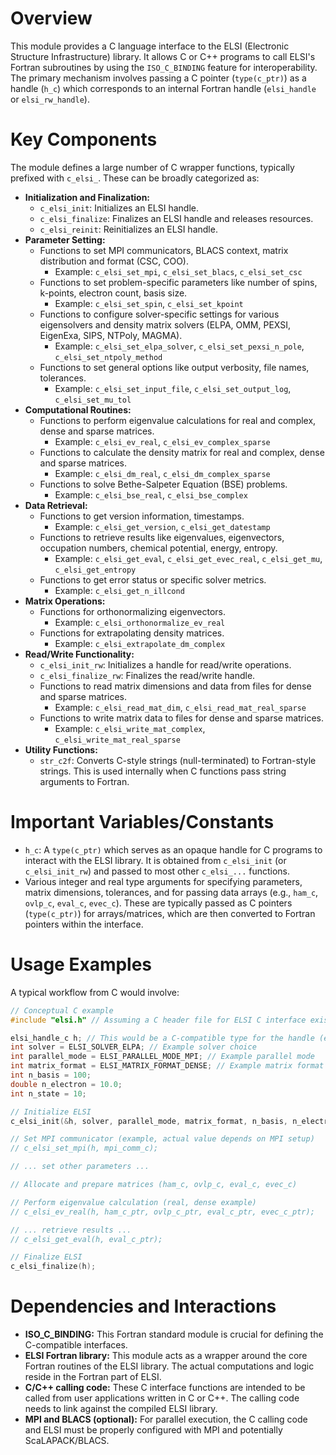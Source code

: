 # Overview

This module provides a C language interface to the ELSI (Electronic Structure Infrastructure) library. It allows C or C++ programs to call ELSI's Fortran subroutines by using the `ISO_C_BINDING` feature for interoperability. The primary mechanism involves passing a C pointer (`type(c_ptr)`) as a handle (`h_c`) which corresponds to an internal Fortran handle (`elsi_handle` or `elsi_rw_handle`).

# Key Components

The module defines a large number of C wrapper functions, typically prefixed with `c_elsi_`. These can be broadly categorized as:

- **Initialization and Finalization:**
    - `c_elsi_init`: Initializes an ELSI handle.
    - `c_elsi_finalize`: Finalizes an ELSI handle and releases resources.
    - `c_elsi_reinit`: Reinitializes an ELSI handle.
- **Parameter Setting:**
    - Functions to set MPI communicators, BLACS context, matrix distribution and format (CSC, COO).
        - Example: `c_elsi_set_mpi`, `c_elsi_set_blacs`, `c_elsi_set_csc`
    - Functions to set problem-specific parameters like number of spins, k-points, electron count, basis size.
        - Example: `c_elsi_set_spin`, `c_elsi_set_kpoint`
    - Functions to configure solver-specific settings for various eigensolvers and density matrix solvers (ELPA, OMM, PEXSI, EigenExa, SIPS, NTPoly, MAGMA).
        - Example: `c_elsi_set_elpa_solver`, `c_elsi_set_pexsi_n_pole`, `c_elsi_set_ntpoly_method`
    - Functions to set general options like output verbosity, file names, tolerances.
        - Example: `c_elsi_set_input_file`, `c_elsi_set_output_log`, `c_elsi_set_mu_tol`
- **Computational Routines:**
    - Functions to perform eigenvalue calculations for real and complex, dense and sparse matrices.
        - Example: `c_elsi_ev_real`, `c_elsi_ev_complex_sparse`
    - Functions to calculate the density matrix for real and complex, dense and sparse matrices.
        - Example: `c_elsi_dm_real`, `c_elsi_dm_complex_sparse`
    - Functions to solve Bethe-Salpeter Equation (BSE) problems.
        - Example: `c_elsi_bse_real`, `c_elsi_bse_complex`
- **Data Retrieval:**
    - Functions to get version information, timestamps.
        - Example: `c_elsi_get_version`, `c_elsi_get_datestamp`
    - Functions to retrieve results like eigenvalues, eigenvectors, occupation numbers, chemical potential, energy, entropy.
        - Example: `c_elsi_get_eval`, `c_elsi_get_evec_real`, `c_elsi_get_mu`, `c_elsi_get_entropy`
    - Functions to get error status or specific solver metrics.
        - Example: `c_elsi_get_n_illcond`
- **Matrix Operations:**
    - Functions for orthonormalizing eigenvectors.
        - Example: `c_elsi_orthonormalize_ev_real`
    - Functions for extrapolating density matrices.
        - Example: `c_elsi_extrapolate_dm_complex`
- **Read/Write Functionality:**
    - `c_elsi_init_rw`: Initializes a handle for read/write operations.
    - `c_elsi_finalize_rw`: Finalizes the read/write handle.
    - Functions to read matrix dimensions and data from files for dense and sparse matrices.
        - Example: `c_elsi_read_mat_dim`, `c_elsi_read_mat_real_sparse`
    - Functions to write matrix data to files for dense and sparse matrices.
        - Example: `c_elsi_write_mat_complex`, `c_elsi_write_mat_real_sparse`
- **Utility Functions:**
    - `str_c2f`: Converts C-style strings (null-terminated) to Fortran-style strings. This is used internally when C functions pass string arguments to Fortran.

# Important Variables/Constants

- `h_c`: A `type(c_ptr)` which serves as an opaque handle for C programs to interact with the ELSI library. It is obtained from `c_elsi_init` (or `c_elsi_init_rw`) and passed to most other `c_elsi_...` functions.
- Various integer and real type arguments for specifying parameters, matrix dimensions, tolerances, and for passing data arrays (e.g., `ham_c`, `ovlp_c`, `eval_c`, `evec_c`). These are typically passed as C pointers (`type(c_ptr)`) for arrays/matrices, which are then converted to Fortran pointers within the interface.

# Usage Examples

A typical workflow from C would involve:

```c
// Conceptual C example
#include "elsi.h" // Assuming a C header file for ELSI C interface exists

elsi_handle_c h; // This would be a C-compatible type for the handle (e.g., void*)
int solver = ELSI_SOLVER_ELPA; // Example solver choice
int parallel_mode = ELSI_PARALLEL_MODE_MPI; // Example parallel mode
int matrix_format = ELSI_MATRIX_FORMAT_DENSE; // Example matrix format
int n_basis = 100;
double n_electron = 10.0;
int n_state = 10;

// Initialize ELSI
c_elsi_init(&h, solver, parallel_mode, matrix_format, n_basis, n_electron, n_state);

// Set MPI communicator (example, actual value depends on MPI setup)
// c_elsi_set_mpi(h, mpi_comm_c);

// ... set other parameters ...

// Allocate and prepare matrices (ham_c, ovlp_c, eval_c, evec_c)

// Perform eigenvalue calculation (real, dense example)
// c_elsi_ev_real(h, ham_c_ptr, ovlp_c_ptr, eval_c_ptr, evec_c_ptr);

// ... retrieve results ...
// c_elsi_get_eval(h, eval_c_ptr);

// Finalize ELSI
c_elsi_finalize(h);
```

# Dependencies and Interactions

- **ISO_C_BINDING:** This Fortran standard module is crucial for defining the C-compatible interfaces.
- **ELSI Fortran library:** This module acts as a wrapper around the core Fortran routines of the ELSI library. The actual computations and logic reside in the Fortran part of ELSI.
- **C/C++ calling code:** These C interface functions are intended to be called from user applications written in C or C++. The calling code needs to link against the compiled ELSI library.
- **MPI and BLACS (optional):** For parallel execution, the C calling code and ELSI must be properly configured with MPI and potentially ScaLAPACK/BLACS.
